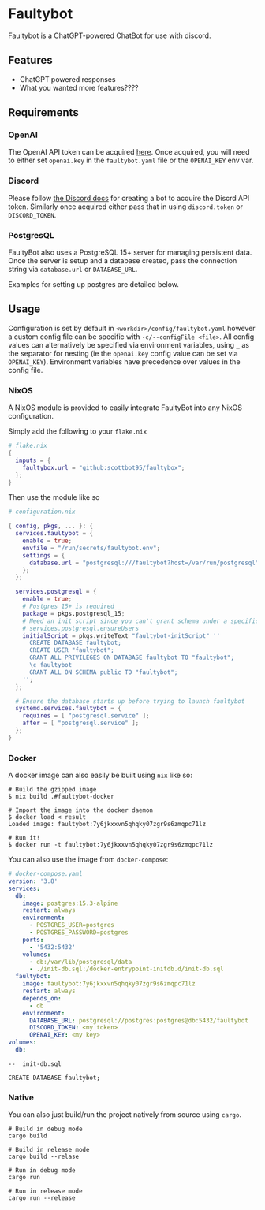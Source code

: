 # Faultybot

Faultybot is a ChatGPT-powered ChatBot for use with discord.

## Features

- ChatGPT powered responses
- What you wanted more features????

## Requirements

### OpenAI

The OpenAI API token can be acquired [here](https://platform.openai.com/account/api-keys). Once acquired,
you will need to either set `openai.key` in the `faultybot.yaml` file or the `OPENAI_KEY` env var.

### Discord

Please follow [the Discord docs](https://discord.com/developers/docs/getting-started) for creating a bot to
acquire the Discrd API token. Similarly once acquired either pass that in using `discord.token` or `DISCORD_TOKEN`.

### PostgresQL

FaultyBot also uses a PostgreSQL 15+ server for managing persistent data.
Once the server is setup and a database created, pass the connection string via `database.url` or `DATABASE_URL`. 

Examples for setting up postgres are detailed below.

## Usage

Configuration is set by default in `<workdir>/config/faultybot.yaml` however a custom config file can be
specific with `-c/--configFile <file>`. All config values can alternatively be specified via environment variables,
using `_` as the separator for nesting (ie the `openai.key` config value can be set via `OPENAI_KEY`). Environment variables
have precedence over values in the config file. 

### NixOS

A NixOS module is provided to easily integrate FaultyBot into any NixOS configuration.

Simply add the following to your `flake.nix`

```nix
# flake.nix
{
  inputs = {
    faultybox.url = "github:scottbot95/faultybox";
  };
}
```

Then use the module like so
```nix
# configuration.nix

{ config, pkgs, ... }: {
  services.faultybot = {
    enable = true;
    envfile = "/run/secrets/faultybot.env";
    settings = {
      database.url = "postgresql:///faultybot?host=/var/run/postgresql";
    };
  };

  services.postgresql = {
    enable = true;
    # Postgres 15+ is required
    package = pkgs.postgresql_15;
    # Need an init script since you can't grant schema under a specific database with
    # services.postgresql.ensureUsers
    initialScript = pkgs.writeText "faultybot-initScript" ''
      CREATE DATABASE faultybot;
      CREATE USER "faultybot";
      GRANT ALL PRIVILEGES ON DATABASE faultybot TO "faultybot";
      \c faultybot
      GRANT ALL ON SCHEMA public TO "faultybot";
    '';
  };

  # Ensure the database starts up before trying to launch faultybot
  systemd.services.faultybot = {
    requires = [ "postgresql.service" ];
    after = [ "postgresql.service" ];
  };
}
```

### Docker

A docker image can also easily be built using `nix` like so:

```shell
# Build the gzipped image
$ nix build .#faultybot-docker

# Import the image into the docker daemon
$ docker load < result
Loaded image: faultybot:7y6jkxxvn5qhqky07zgr9s6zmqpc71lz

# Run it!
$ docker run -t faultybot:7y6jkxxvn5qhqky07zgr9s6zmqpc71lz
```

You can also use the image from `docker-compose`:
```yaml
# docker-compose.yaml
version: '3.8'
services:
  db:
    image: postgres:15.3-alpine
    restart: always
    environment:
      - POSTGRES_USER=postgres
      - POSTGRES_PASSWORD=postgres
    ports:
      - '5432:5432'
    volumes:
      - db:/var/lib/postgresql/data
      - ./init-db.sql:/docker-entrypoint-initdb.d/init-db.sql
  faultybot:
    image: faultybot:7y6jkxxvn5qhqky07zgr9s6zmqpc71lz
    restart: always
    depends_on:
      - db
    environment:
      DATABASE_URL: postgresql://postgres:postgres@db:5432/faultybot
      DISCORD_TOKEN: <my token>
      OPENAI_KEY: <my key>
volumes:
  db:
```

```postgresql
--  init-db.sql

CREATE DATABASE faultybot;
```

### Native

You can also just build/run the project natively from source using `cargo`.

```shell
# Build in debug mode
cargo build

# Build in release mode
cargo build --relase

# Run in debug mode
cargo run

# Run in release mode
cargo run --release
```
